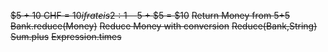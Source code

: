 ~~$5 + 10 CHF = $10 if rate is 2:1~~
~~$5 + $5 = $10~~
~~Return Money from $5+$5~~
~~Bank.reduce(Money)~~
~~Reduce Money with conversion~~
~~Reduce(Bank,String)~~
~~Sum.plus~~
~~Expression.times~~
